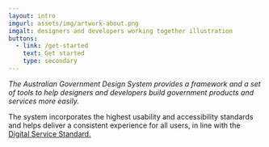 ```yaml
---
layout: intro
imgurl: assets/img/artwork-about.png
imgalt: designers and developers working together illustration
buttons:
  - link: /get-started
    text: Get started
    type: secondary
---
```


*The Australian Government Design System provides a framework and a set of tools to help designers and developers build government products and services more easily.*

The system incorporates the highest usability and accessibility standards and helps deliver a consistent experience for all users, in line with the [Digital Service Standard.](https://www.designsystem.org/standard/)
